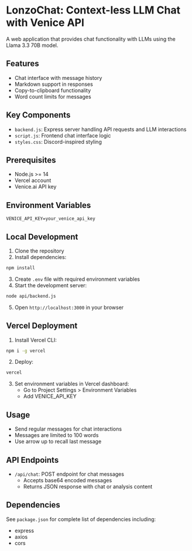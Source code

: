 # LonzoChat: Context-less LLM Chat with Venice API

A web application that provides chat functionality with LLMs using the Llama 3.3 70B model.

## Features

- Chat interface with message history
- Markdown support in responses
- Copy-to-clipboard functionality
- Word count limits for messages

## Key Components

- `backend.js`: Express server handling API requests and LLM interactions
- `script.js`: Frontend chat interface logic
- `styles.css`: Discord-inspired styling

## Prerequisites

- Node.js >= 14
- Vercel account
- Venice.ai API key

## Environment Variables

```
VENICE_API_KEY=your_venice_api_key
```

## Local Development

1. Clone the repository
2. Install dependencies:
```bash
npm install
```
3. Create `.env` file with required environment variables
4. Start the development server:
```bash
node api/backend.js
```
5. Open `http://localhost:3000` in your browser

## Vercel Deployment

1. Install Vercel CLI:
```bash
npm i -g vercel
```

2. Deploy:
```bash
vercel
```

3. Set environment variables in Vercel dashboard:
   - Go to Project Settings > Environment Variables
   - Add VENICE_API_KEY

## Usage

- Send regular messages for chat interactions
- Messages are limited to 100 words
- Use arrow up to recall last message

## API Endpoints

- `/api/chat`: POST endpoint for chat messages
  - Accepts base64 encoded messages
  - Returns JSON response with chat or analysis content

## Dependencies

See `package.json` for complete list of dependencies including:
- express
- axios
- cors
